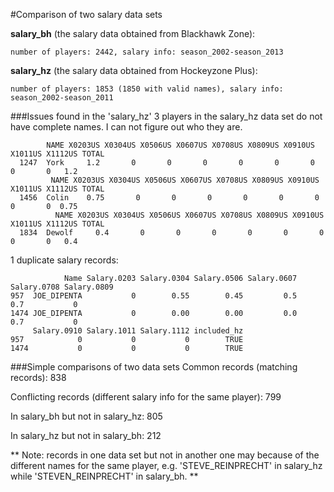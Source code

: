 #Comparison of two salary data sets

**salary_bh** (the salary data obtained from Blackhawk Zone): 
	
	number of players: 2442, salary info: season_2002-season_2013
	
**salary_hz** (the salary data obtained from Hockeyzone Plus):
	
	number of players: 1853 (1850 with valid names), salary info: season_2002-season_2011
	
###Issues found in the 'salary_hz'
3 players in the salary_hz data set do not have complete names. I can not figure out who they are.

	  		NAME X0203US X0304US X0506US X0607US X0708US X0809US X0910US X1011US X1112US TOTAL
	  1247  York     1.2       0       0       0       0       0       0       0       0   1.2
	         NAME X0203US X0304US X0506US X0607US X0708US X0809US X0910US X1011US X1112US TOTAL
	  1456  Colin    0.75       0       0       0       0       0       0       0       0  0.75
	          NAME X0203US X0304US X0506US X0607US X0708US X0809US X0910US X1011US X1112US TOTAL
	  1834  Dewolf     0.4       0       0       0       0       0       0       0       0   0.4

1 duplicate salary records:

            	Name Salary.0203 Salary.0304 Salary.0506 Salary.0607 Salary.0708 Salary.0809
	957  JOE_DIPENTA           0        0.55        0.45         0.5         0.7           0
	1474 JOE_DIPENTA           0        0.00        0.00         0.0         0.7           0
     	 Salary.0910 Salary.1011 Salary.1112 included_hz
	957            0           0           0        TRUE
	1474           0           0           0        TRUE
	
###Simple comparisons of two data sets
Common records (matching records): 838

Conflicting records (different salary info for the same player): 799

In salary_bh but not in salary_hz: 805

In salary_hz but not in salary_bh: 212

** Note: records in one data set but not in another one may because of the different names for the same player, e.g. 'STEVE_REINPRECHT' in salary_hz while 'STEVEN_REINPRECHT' in salary_bh. **
